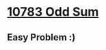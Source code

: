 # [10783	Odd Sum](https://uva.onlinejudge.org/index.php?option=com_onlinejudge&Itemid=8&page=show_problem&problem=1724)


## Easy Problem :)

